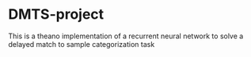 # DMTS-project

This is a theano implementation of a recurrent neural network to solve a delayed match to sample categorization task
